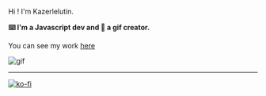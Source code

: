 Hi ! 
I'm Kazerlelutin. 

**⌨️ I'm a Javascript dev and 🎨 a gif creator.**

You can see my work [here](https://kazerlelutin.space/)

![gif](https://c.tenor.com/eZF5jNqx1-QAAAAj/pixel-pixel-art.gif)

---

[![ko-fi](https://ko-fi.com/img/githubbutton_sm.svg)](https://ko-fi.com/V7V46KBQ9)

